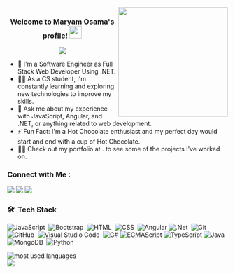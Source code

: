 
<img width="250" align="right" src="https://c.tenor.com/_DOBjnGspYAAAAAM/code-coding.gif">

<h3 align="center">
  Welcome to Maryam Osama's profile!
  <img src="https://media.giphy.com/media/hvRJCLFzcasrR4ia7z/giphy.gif" width="28">
</h3>

<!-- Typing SVG by DenverCoder1 - https://github.com/DenverCoder1/readme-typing-svg -->
<p align="center">
  <a href="https://github.com/DenverCoder1/readme-typing-svg"><img src="https://readme-typing-svg.herokuapp.com/?lines=Full-stack%20web%20developer;Always%20learning%20new%20things&font=Fira%20Code&center=true&width=440&height=45&color=f75c7e&vCenter=true&size=22"></a>
</p> 

- 🏢 I'm a Software Engineer as Full Stack Web Developer Using .NET.
- 👨‍💻 As a CS student, I'm constantly learning and exploring new technologies to improve my skills.
- 💬 Ask me about my experience with JavaScript, Angular, and .NET, or anything related to web development.
- ⚡ Fun Fact: I'm a Hot Chocolate enthusiast and my perfect day would start and end with a cup of Hot Chocolate.
- 👨‍💻 Check out my portfolio at . to see some of the projects I've worked on.


### Connect with Me :

<a href="https://linkedin.com/in/maryam-osama-55b81a202" target="_blank"><img src="https://img.shields.io/badge/-Maryam%20Osama-0077B5?style=for-the-badge&logo=Linkedin&logoColor=white"/></a>
<a href="https://t.me/maryamosama200" target="_blank"><img src="https://img.shields.io/badge/-Maryam%20Osama-0077B5?style=for-the-badge&logo=Telegram&logoColor=white"/></a>
<a href="https://www.facebook.com/share/191Lym1s2j/" target="_blank"><img src="https://img.shields.io/badge/-Maryam%20Osama-0077B5?style=for-the-badge&logo=Facebook&logoColor=white"/></a>

### 🛠 &nbsp;Tech Stack
![JavaScript](https://img.shields.io/badge/-JavaScript-05122A?style=flat&logo=javascript)&nbsp;
![Bootstrap](https://img.shields.io/badge/-Bootstrap-05122A?style=flat&logo=bootstrap&logoColor=563D7C)&nbsp;
![HTML](https://img.shields.io/badge/-HTML-05122A?style=flat&logo=HTML5)&nbsp;
![CSS](https://img.shields.io/badge/-CSS-05122A?style=flat&logo=CSS3&logoColor=1572B6)&nbsp;
![Angular](https://img.shields.io/badge/-Angular-05122A?style=flat&logo=react)
![.Net](https://img.shields.io/badge/-.NET-05122A?style=flat&logo=.net&logoColor=339933)&nbsp;
![Git](https://img.shields.io/badge/-Git-05122A?style=flat&logo=git)&nbsp;
![GitHub](https://img.shields.io/badge/-GitHub-05122A?style=flat&logo=github)&nbsp;
![Visual Studio Code](https://img.shields.io/badge/-Visual%20Studio%20Code-05122A?style=flat&logo=visual-studio-code&logoColor=007ACC)&nbsp;
![C#](https://img.shields.io/badge/-C%23-05122A?style=flat&logo=c%23)
![ECMAScript](https://img.shields.io/badge/-ECMAScript-05122A?style=flat&logo=javascript)
![TypeScript](https://img.shields.io/badge/-TypeScript-05122A?style=flat&logo=typescript)
![Java](https://img.shields.io/badge/-Java-05122A?style=flat&logo=openjdk)
![MongoDB](https://img.shields.io/badge/-MongoDB-05122A?style=flat&logo=MongoDB)&nbsp;
![Python](https://img.shields.io/badge/-Python%20-05122A?style=flat&logo=python)&nbsp;




<img align="left" src="https://github-readme-stats.vercel.app/api/top-langs?username=Maryam547&show_icons=true&locale=en&layout=compact&theme=radical" alt="most used languages" />
<br>
<a href="https://komarev.com/ghpvc/?username=Maryam547&style=for-the-badge">
    <img src="https://komarev.com/ghpvc/?username=Maryam547&style=for-the-badge">
</a>
